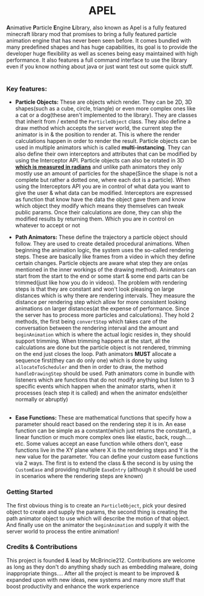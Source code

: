 # <center>APEL</center>
**A**nimative **P**article **E**ngine **L**ibrary, also known as Apel is a 
fully featured minecraft library mod that promises to bring a fully featured 
particle animation engine that has never been seen before. It comes bundled 
with many predefined shapes and has huge capabilities, its goal is to provide 
the developer huge flexibility as well as scenes being easy maintained with 
high performance. It also features a full command interface to use the library
even if you know nothing about java or just want test out some quick stuff.<br><br>

### Key features:
- **Particle Objects:** These are objects which render. They can be 2D, 3D shapes(such as a cube, circle, triangle) or 
even more complex ones like a cat or a dog(these aren't implemented to the library). They are classes that 
inherit from / extend the ``ParticleObject`` class. They also define a draw method which accepts the server world,
the current step the animator is in & the position to render at. This is where the render calculations happen in order
to render the result. Particle objects can be used in multiple animators which is called **multi-instancing**. They can
also define their own interceptors and attributes that can be modified by using the Interceptor API. Particle objects can
also be rotated in 3D **<ins>which is measured in radians</ins>** and unlike path animators they only mostly use an amount of particles 
for the shape(Since the shape is not a complete but rather a dotted one, where each dot is a particle). When using the
Interceptors API you are in control of what data you want to give the user & what data can be modified. Interceptors are
expressed as function that know have the data the object gave them and know which object they modify which means they
themselves can tweak public params. Once their calculations are done, they can ship the modified results by returning
them. Which you are in control on whatever to accept or not


- **Path Animators:** These define the trajectory a particle object should follow. They are used to create detailed
procedural animations. When beginning the animation logic, the system uses the so-called rendering steps. These are
basically like frames from a video in which they define certain changes. Particle objects are aware what step they are
on(as mentioned in the inner workings of the drawing method). Animators can start from the start to the end or some start
& some end parts can be trimmed(just like how you do in videos). The problem with rendering steps is that they are constant
and won't look pleasing on large distances which is why there are rendering intervals. They measure the distance per
rendering step which allow for more consistent looking animations on larger distances(at the expense of performance. Since
the server has to process more particles and calculations). They hold 2 methods, the first being ``convertStep`` which
takes care of the conversation between the rendering interval and the amount and ``beginAnimation`` which is where the
actual logic resides in, they should support trimming. When trimming happens at the start, all the calculations are done 
but the particle object is not rendered, trimming on the end just closes the loop. Path animators **MUST** allocate
a sequence first(they can do only one) which is done by using ``allocateToScheduler`` and then in order to draw,
the method ``handleDrawingStep`` should be used. Path animators come in bundle with listeners which are functions that
do not modify anything but listen to 3 specific events which happen when the animator starts, when it processes
(each step it is called) and when the animator ends(either normally or abruptly)<br><br>

- **Ease Functions:** These are mathematical functions that specify how a parameter should react based
on the rendering step it is in. An ease function can be simple as a constant(which just returns the constant),
a linear function or much more complex ones like elastic, back, rough.... etc. Some values accept an ease 
function while others don't, ease functions live in the XY plane where X is the rendering steps and Y is the 
new value for the parameter. You can define your custom ease functions via 2 ways. The first is to extend the
class & the second is by using the ``CustomEase`` and providing multiple ``EaseEntry`` (although it should be used
in scenarios where the rendering steps are known)<br>

### Getting Started
The first obvious thing is to create an ``ParticleObject``, pick your desired object to create and supply the params,
the second thing is creating the path animator object to use which will describe the motion of that object. And finally
use on the animator the ``beginAnimation`` and supply it with the server world to process the entire animation!<br>

### Credits & Contributions
This project is founded & lead by McBrincie212. Contributions are welcome as long as they don't do anything shady such
as embedding malware, doing inappropriate things.... After all the project is meant to be improved & expanded upon with
new ideas, new systems and many more stuff that boost productivity and enhance the work experience